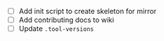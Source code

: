 - [ ] Add init script to create skeleton for mirror
- [ ] Add contributing docs to wiki
- [ ] Update `.tool-versions`